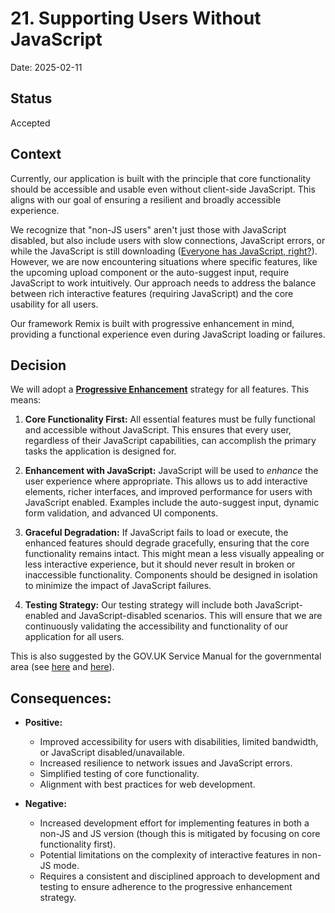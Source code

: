 # 21. Supporting Users Without JavaScript

Date: 2025-02-11

## Status

Accepted

## Context

Currently, our application is built with the principle that core functionality should be accessible and usable even without client-side JavaScript.
This aligns with our goal of ensuring a resilient and broadly accessible experience.

We recognize that "non-JS users" aren't just those with JavaScript disabled, but also include users with slow connections, JavaScript errors, or while the JavaScript is still downloading ([Everyone has JavaScript, right?](https://www.kryogenix.org/code/browser/everyonehasjs.html)).
However, we are now encountering situations where specific features, like the upcoming upload component or the auto-suggest input, require JavaScript to work intuitively.
Our approach needs to address the balance between rich interactive features (requiring JavaScript) and the core usability for all users.

Our framework Remix is built with progressive enhancement in mind, providing a functional experience even during JavaScript loading or failures.

## Decision

We will adopt a [**Progressive Enhancement**](https://developer.mozilla.org/en-US/docs/Glossary/Progressive_Enhancement) strategy for all features.
This means:

1.  **Core Functionality First:** All essential features must be fully functional and accessible without JavaScript. This ensures that every user, regardless of their JavaScript capabilities, can accomplish the primary tasks the application is designed for.

2.  **Enhancement with JavaScript:** JavaScript will be used to _enhance_ the user experience where appropriate. This allows us to add interactive elements, richer interfaces, and improved performance for users with JavaScript enabled. Examples include the auto-suggest input, dynamic form validation, and advanced UI components.

3.  **Graceful Degradation:** If JavaScript fails to load or execute, the enhanced features should degrade gracefully, ensuring that the core functionality remains intact. This might mean a less visually appealing or less interactive experience, but it should never result in broken or inaccessible functionality. Components should be designed in isolation to minimize the impact of JavaScript failures.

4.  **Testing Strategy:** Our testing strategy will include both JavaScript-enabled and JavaScript-disabled scenarios. This will ensure that we are continuously validating the accessibility and functionality of our application for all users.

This is also suggested by the GOV.UK Service Manual for the governmental area (see [here](https://www.gov.uk/service-manual/technology/designing-for-different-browsers-and-devices) and [here](https://www.gov.uk/service-manual/technology/using-progressive-enhancement)).

## Consequences:

- **Positive:**

  - Improved accessibility for users with disabilities, limited bandwidth, or JavaScript disabled/unavailable.
  - Increased resilience to network issues and JavaScript errors.
  - Simplified testing of core functionality.
  - Alignment with best practices for web development.

- **Negative:**

  - Increased development effort for implementing features in both a non-JS and JS version (though this is mitigated by focusing on core functionality first).
  - Potential limitations on the complexity of interactive features in non-JS mode.
  - Requires a consistent and disciplined approach to development and testing to ensure adherence to the progressive enhancement strategy.
